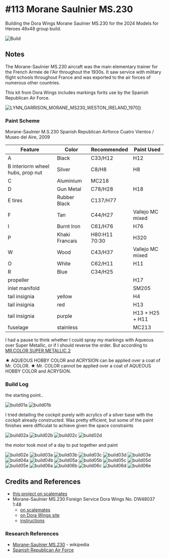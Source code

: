 # #113 Morane Saulnier MS.230

Building the Dora Wings Morane Saulnier MS.230 for the 2024 Models for Heroes 48x48 group build.

![Build](./assets/MS230_build.jpg?raw=true)

## Notes

The Morane-Saulnier MS.230 aircraft was the main elementary trainer for the French Armée de l'Air throughout the 1930s.
It saw service with military flight schools throughout France and was exported to the air forces of numerous other countries.

This kit from Dora Wings includes markings forits use by the Spanish Republican Air Force.

![LYNN_GARRISON_MORANE_MS230_WESTON_IRELAND_1970](./assets/LYNN_GARRISON_MORANE_MS230_WESTON_IRELAND_1970.png?raw=true)])

### Paint Scheme

Morane-Saulnier M.S.230 Spanish Republican Airforce Cuatro Vientos / Museo del Aire, 2009

| Feature               | Color                | Recommended   | Paint Used |
|-----------------------|----------------------|---------------|------------|
| A                     | Black                | C33/H12       | H12              |
| B interiorm wheel hubs, prop nut | Silver    | C8/H8         | H8               |
| C                     | Aluminium            | MC218         |                  |
| D                     | Gun Metal            | C78/H28       | H18              |
| E tires               | Rubber Black         | C137/H77      |                  |
| F                     | Tan                  | C44/H27       | Vallejo MC mixed |
| I                     | Burnt Iron           | C61/H76       | H76              |
| P                     | Khaki Francais       | H80:H11 70:30 | H320             |
| W                     | Wood                 | C43/H37       | Vallejo MC mixed |
| O                     | White                | C62/H11       | H11              |
| R                     | Blue                 | C34/H25       |                  |
| propeller             |                      |               | H17              |
| inlet manifold        |                      |               | SM205            |
| tail insignia         | yellow               |               | H4               |
| tail insignia         | red                  |               | H13              |
| tail insignia         | purple               |               | H13 + H25 + H11  |
| fuselage              | stainless            |               | MC213            |

I had a pause to think whether I could spray my markings with Aqueous over Super Metallic,
or if I should reverse the order. But according to
[MR.COLOR SUPER METALLIC 2](https://www.mr-hobby.com/en/product1/category_7/2972.html)

★ AQUEOUS HOBBY COLOR and ACRYSION can be applied over a coat of Mr. COLOR.
★ Mr. COLOR cannot be applied over a coat of AQUEOUS HOBBY COLOR and ACRYSION.

### Build Log

the starting point..

![build01a](./assets/build01a.jpg?raw=true)
![build01b](./assets/build01b.jpg?raw=true)

I tried detailing the cockpit purely with acrylics of a silver base with the cockpit already constructed. Was pretty efficient, but some of the paint finishes were difficulat to achieve given the space constraints

![build02a](./assets/build02a.jpg?raw=true)
![build02b](./assets/build02b.jpg?raw=true)
![build02c](./assets/build02c.jpg?raw=true)
![build02d](./assets/build02d.jpg?raw=true)

the motor took most of a day to put together and paint

![build02e](./assets/build02e.jpg?raw=true)
![build03a](./assets/build03a.jpg?raw=true)
![build03b](./assets/build03b.jpg?raw=true)
![build03c](./assets/build03c.jpg?raw=true)
![build03d](./assets/build03d.jpg?raw=true)
![build03e](./assets/build03e.jpg?raw=true)
![build04a](./assets/build04a.jpg?raw=true)
![build04b](./assets/build04b.jpg?raw=true)
![build05a](./assets/build05a.jpg?raw=true)
![build05b](./assets/build05b.jpg?raw=true)
![build05c](./assets/build05c.jpg?raw=true)
![build05d](./assets/build05d.jpg?raw=true)
![build05e](./assets/build05e.jpg?raw=true)
![build06a](./assets/build06a.jpg?raw=true)
![build06b](./assets/build06b.jpg?raw=true)
![build06c](./assets/build06c.jpg?raw=true)
![build06d](./assets/build06d.jpg?raw=true)
![build06e](./assets/build06e.jpg?raw=true)

## Credits and References

* [this project on scalemates](https://www.scalemates.com/profiles/mate.php?id=74137&p=projects&project=157053)
* Morane-Saulnier MS.230 Foreign Service Dora Wings No. DW48037 1:48
    * [on scalemates](https://www.scalemates.com/kits/dora-wings-dw48037-morane-saulnier-ms230--1343587)
    * [on Dora Wings site](https://dorawings.com/index.php?route=product/product&product_id=120)
    * [instructions](./assets/DW48037-instructions.pdf)

### Research References

* [Morane-Saulnier MS.230](https://en.wikipedia.org/wiki/Morane-Saulnier_MS.230) - wikipedia
* [Spanish Republican Air Force](https://en.wikipedia.org/wiki/Spanish_Republican_Air_Force)
